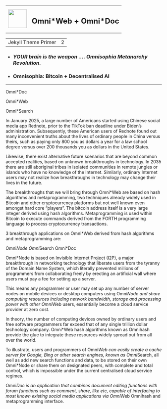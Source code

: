 <table><tr><td><img src="https://omnixtar.github.io/m/img/icon-oxw.png" height="60"></td><td><h2>Omni*Web + Omni*Doc</h2></td></tr></table> <table><tr><td>Jekyll Theme Primer</td><td>2</td></tr></table>

<!-- 
# ![O](https://omnixtar.github.io/m/img/icon-oxw.png)Omni\*Web + Omni*Doc -->

- ### *YOUR brain is the weapon .... Omnisophia Metanarchy Revolution.* 
- ### Omnisophia: Bitcoin + Decentralised AI

---

Omni*Doc

Omni*Web

Omni*Search

In January 2025, a large number of Americans started using Chinese social media app Rednote, prior to the TikTok ban deadline under Biden’s administration. Subsequently, these American users of Rednote found out many inconvenient truths about the lives of ordinary people in China versus theirs, such as paying only 800 you as dollars a year for a law school degree versus over 200 thousands you as dollars in the United States. 

Likewise, there exist alternative future scenarios that are beyond common accepted realities, based on unknown breakthroughs in technology. In 2035 there are still aboriginal tribes in isolated communities in remote jungles or islands who have no knowledge of the Internet. Similarly, ordinary Internet users may not realize how breakthroughs in technology may change their lives in the future. 

The breakthroughs that we will bring through Omni*Web are based on hash algorithms and metaprogramming, two techniques already widely used in Bitcoin and other cryptocurrency platforms but not well known even amongst hard core “players”. The bitcoin address itself is a very large integer derived using hash algorithms. Metaprogramming is used within Bitcoin to execute commands derived from the FORTH programming language to process cryptocurrency transactions. 

3 breakthrough applications on Omni*Web derived from hash algorithms and metaprogramming are:

Omni*Node 
Omni*Search 
Omni*Doc

Omni*Node is based on Invisible Internet Project (I2P), a major breakthrough in networking technology that liberate users from the tyranny of the Domain Name System, which literally prevented millions of programmers from collaborating freely by erecting an artificial wall where users must pay a fee for setting up a server. 

This means any programmer or user may set up any number of server nodes on mobile devices or desktop computers using Omni*Node and share computing resources including network bandwidth, storage and processing power with other Omni*Web users, essentially become a cloud service provider at zero cost. 

In theory, the number of computing devices owned by ordinary users and free software programmers far exceed that of any single trillion dollar technology company. Omni*Web hash algorithms known as Omnihash provide the glue to integrate these resources widely spread out from all over the world. 

To illustrate, users and programmers of Omni*Web can easily create a cache server for Google, Bing or other search engines, known as Omni*Search, all well as add new search functions and data, to be stored on their own Omni*Node or share them on designated peers, with complete and total control, which is impossible under the current centralised cloud service regimes. 

Omni*Doc is an application that combines document editing functions with forum functions such as comment, share, like etc, capable of interfacing to most known existing social media applications via Omni*Web Omnihash and metaprogramming interface. 
